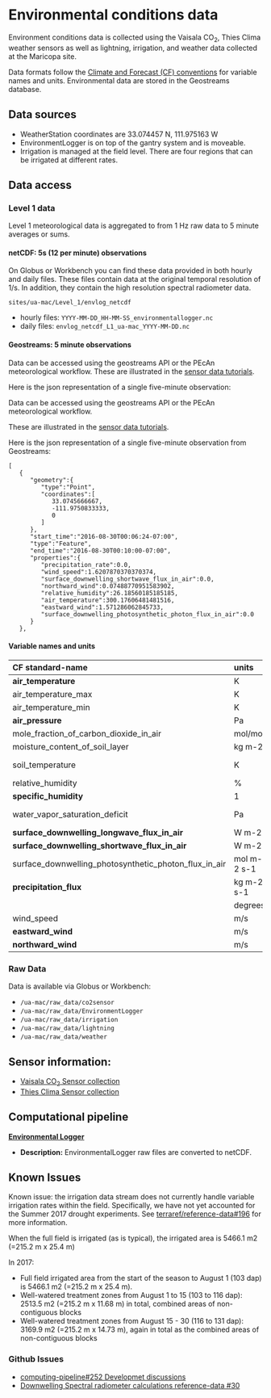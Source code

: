 # Environmental conditions data

Environment conditions data is collected using the Vaisala CO<sub>2</sub>, Thies Clima weather sensors as well as lightning, irrigation, and weather data collected at the Maricopa site.

Data formats follow the [Climate and Forecast (CF) conventions](http://cfconventions.org/) for variable names and units. Environmental data are stored in the Geostreams database.

## Data sources


* WeatherStation coordinates are 33.074457 N, 111.975163 W
* EnvironmentLogger is on top of the gantry system and is moveable.
* Irrigation is managed at the field level. There are four regions that can be irrigated at different rates. 

## Data access


### Level 1 data

Level 1 meteorological data is aggregated to from 1 Hz raw data to 5 minute averages or sums.


#### netCDF: 5s (12 per minute) observations

On Globus or Workbench you can find these data provided in both hourly and daily files. These files contain data at the original temporal resolution of 1/s. In addition, they contain the high resolution spectral radiometer data. 

`sites/ua-mac/Level_1/envlog_netcdf`

* hourly files: `YYYY-MM-DD_HH-MM-SS_environmentallogger.nc`
* daily files: `envlog_netcdf_L1_ua-mac_YYYY-MM-DD.nc`

#### Geostreams: 5 minute observations


Data can be accessed using the geostreams API or the PEcAn meteorological workflow. These are illustrated in the [sensor data tutorials](https://github.com/terraref/tutorials/blob/master/sensors/01-meteorological-data.Rmd). 


Here is the json representation of a single five-minute observation:

Data can be accessed using the geostreams API or the PEcAn meteorological workflow. 

These are illustrated in the [sensor data tutorials](https://github.com/terraref/tutorials/blob/master/sensors/01-meteorological-data.Rmd). 


Here is the json representation of a single five-minute observation from Geostreams:

```
[
   {
      "geometry":{
         "type":"Point",
         "coordinates":[
            33.0745666667,
            -111.9750833333,
            0
         ]
      },
      "start_time":"2016-08-30T00:06:24-07:00",
      "type":"Feature",
      "end_time":"2016-08-30T00:10:00-07:00",
      "properties":{
         "precipitation_rate":0.0,
         "wind_speed":1.6207870370370374,
         "surface_downwelling_shortwave_flux_in_air":0.0,
         "northward_wind":0.07488770951583902,
         "relative_humidity":26.18560185185185,
         "air_temperature":300.17606481481516,
         "eastward_wind":1.571286062845733,
         "surface_downwelling_photosynthetic_photon_flux_in_air":0.0
      }
   },
```

#### Variable names and units

| CF standard-name                          | units | bety         | isimip       | cruncep | narr  | ameriflux |
|:------------------------------------------|:------|:-------------|:-------------|:--------|:------|:----------|
| **air_temperature**                       | K     | airT         | tasAdjust    | tair    | air   | TA (C)    |
| air_temperature_max                       | K     |              | tasmaxAdjust | NA      | tmax  |           |
| air_temperature_min                       | K     |              | tasminAdjust | NA      | tmin  |           |
| **air_pressure**                          | Pa    | air_pressure |              |         |       | PRESS (KPa) |
| mole_fraction_of_carbon_dioxide_in_air    | mol/mol |            |              |         |       | CO2       |
| moisture_content_of_soil_layer            | kg m-2 |             |              |         |       |           |
| soil_temperature                          | K     | soilT        |              |         |       | TS1 *(NOT DONE)* |
| relative_humidity                         | % | relative_humidity | rhurs       | NA      | rhum  | RH        |
| **specific_humidity**                     | 1 | specific_humidity | NA          | qair    | shum  | CALC(RH)  |
| water_vapor_saturation_deficit            | Pa    | VPD          |              |         |       | VPD *(NOT DONE)*     |
| **surface_downwelling_longwave_flux_in_air** | W m-2 | same      | rldsAdjust   | lwdown  | dlwrf | Rgl       |
| **surface_downwelling_shortwave_flux_in_air**| W m-2 |solar_radiation|rsdsAdjust| swdown  | dswrf | Rg        |
| surface_downwelling_photosynthetic_photon_flux_in_air | mol m-2 s-1 | PAR |     |         |       | PAR *(NOT DONE)*          |
| **precipitation_flux**                    |  kg m-2 s-1 | cccc   | prAdjust     | rain    | acpc  | PREC (mm/s)          |
|                                           | degrees | wind_direction |          |         |       | WD        |
| wind_speed                                | m/s   | Wspd         |              |         |       | WS        |
| **eastward_wind**                         | m/s   | eastward_wind |             |         |       | CALC(WS+WD) |
| **northward_wind**                        | m/s   | northward_wind |            |         |       | CALC(WS+WD) |

### Raw Data

Data is available via Globus or Workbench:


  * `/ua-mac/raw_data/co2sensor`
  * `/ua-mac/raw_data/EnvironmentLogger`
  * `/ua-mac/raw_data/irrigation`
  * `/ua-mac/raw_data/lightning`
  * `/ua-mac/raw_data/weather`


## Sensor information:

  * [Vaisala CO<sub>2</sub> Sensor collection](https://terraref.ncsa.illinois.edu/clowder/datasets/5873a9924f0cad7d8131b648)
  * [Thies Clima Sensor collection ](https://terraref.ncsa.illinois.edu/clowder/datasets/5873a9724f0cad7d8131b4d3)


## Computational pipeline

[**Environmental Logger**](https://github.com/terraref/extractors-environmental)

* **Description:** EnvironmentalLogger raw files are converted to netCDF.

## Known Issues

Known issue: the irrigation data stream does not currently handle variable irrigation rates within the field. Specifically, we have not yet accounted for the Summer 2017 drought experiments. See [terraref/reference-data#196](https://github.com/terraref/reference-data/issues/196) for more information.

When the full field is irrigated (as is typical), the irrigated area is 5466.1 m2 (=215.2 m x 25.4 m) 

In 2017:

* Full field irrigated area from the start of the season to August 1 (103 dap) is 5466.1 m2 (=215.2 m x 25.4 m).
* Well-watered treatment zones from August 1 to 15 (103 to 116 dap): 2513.5 m2 (=215.2 m x 11.68 m) in total, combined areas of non-contiguous blocks
* Well-watered treatment zones from August 15 - 30 (116 to 131 dap): 3169.9 m2 (=215.2 m x 14.73 m), again in total as the combined areas of non-contiguous blocks

### Github Issues

* [computing-pipeline#252 Developmet discussions](https://github.com/terraref/computing-pipeline/issues/252)
* [Downwelling Spectral radiometer calculations reference-data #30](https://github.com/terraref/reference-data/issues/30)
